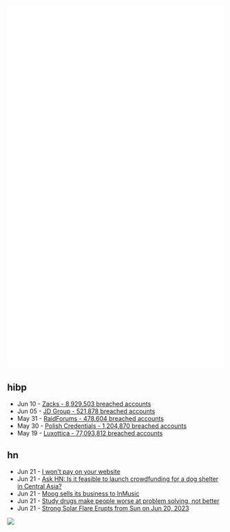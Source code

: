 ![Metrics](https://raw.githubusercontent.com/phixion/phixion/master/metrics.svg)

## hibp

<!--
for https://github.com/phixion/phixion/blob/main/.github/workflows/feeds.yml
-->
<!--START_SECTION:haveibeenpwnd-->
- Jun 10 - [Zacks - 8,929,503 breached accounts](https://haveibeenpwned.com/PwnedWebsites#Zacks)
- Jun 05 - [JD Group - 521,878 breached accounts](https://haveibeenpwned.com/PwnedWebsites#JDGroup)
- May 31 - [RaidForums - 478,604 breached accounts](https://haveibeenpwned.com/PwnedWebsites#RaidForums)
- May 30 - [Polish Credentials - 1,204,870 breached accounts](https://haveibeenpwned.com/PwnedWebsites#PolishCredentials)
- May 19 - [Luxottica - 77,093,812 breached accounts](https://haveibeenpwned.com/PwnedWebsites#Luxottica)
<!--END_SECTION:haveibeenpwnd-->

## hn

<!--
for https://github.com/phixion/phixion/blob/main/.github/workflows/feeds.yml
-->
<!--START_SECTION:hn-->
- Jun 21 - [I won't pay on your website](https://github.com/juspay/hyperswitch/wiki/Why-I-won%27t-pay-on-your-website)
- Jun 21 - [Ask HN: Is it feasible to launch crowdfunding for a dog shelter in Central Asia?](https://news.ycombinator.com/item?id=36414998)
- Jun 21 - [Moog sells its business to InMusic](https://ra.co/news/79174)
- Jun 21 - [Study drugs make people worse at problem solving, not better](https://www.economist.com/science-and-technology/2023/06/20/study-drugs-make-people-worse-at-problem-solving-not-better)
- Jun 21 - [Strong Solar Flare Erupts from Sun on Jun 20, 2023](https://blogs.nasa.gov/solarcycle25/2023/06/20/271/)
<!--END_SECTION:hn-->

<!--
for https://yhype.me
-->
![](https://hit.yhype.me/github/profile?user_id=13013670)
